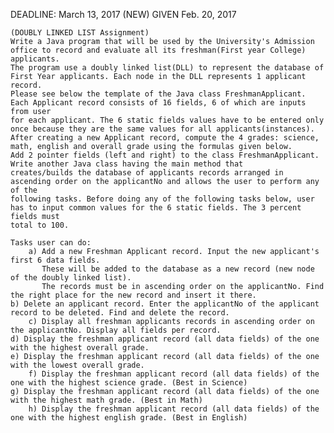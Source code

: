 DEADLINE: March 13, 2017 (NEW) GIVEN Feb. 20, 2017

    (DOUBLY LINKED LIST Assignment) 
    Write a Java program that will be used by the University's Admission office to record and evaluate all its freshman(First year College) applicants. 
    The program use a doubly linked list(DLL) to represent the database of First Year applicants. Each node in the DLL represents 1 applicant record.
    Please see below the template of the Java class FreshmanApplicant. Each Applicant record consists of 16 fields, 6 of which are inputs from user 
    for each applicant. The 6 static fields values have to be entered only once because they are the same values for all applicants(instances).
    After creating a new Applicant record, compute the 4 grades: science, math, english and overall grade using the formulas given below. 
    Add 2 pointer fields (left and right) to the class FreshmanApplicant. Write another Java class having the main method that 
    creates/builds the database of applicants records arranged in ascending order on the applicantNo and allows the user to perform any of the 
    following tasks. Before doing any of the following tasks below, user has to input common values for the 6 static fields. The 3 percent fields must
    total to 100.

    Tasks user can do: 
      	a) Add a new Freshman Applicant record. Input the new applicant's first 6 data fields.
           These will be added to the database as a new record (new node of the doubly linked list).
           The records must be in ascending order on the applicantNo. Find the right place for the new record and insert it there. 
	b) Delete an applicant record. Enter the applicantNo of the applicant record to be deleted. Find and delete the record. 
    	c) Display all freshman applicants records in ascending order on the applicantNo. Display all fields per record.
	d) Display the freshman applicant record (all data fields) of the one with the highest overall grade.
	e) Display the freshman applicant record (all data fields) of the one with the lowest overall grade.
        f) Display the freshman applicant record (all data fields) of the one with the highest science grade. (Best in Science)
	g) Display the freshman applicant record (all data fields) of the one with the highest math grade. (Best in Math)
        h) Display the freshman applicant record (all data fields) of the one with the highest english grade. (Best in English)
